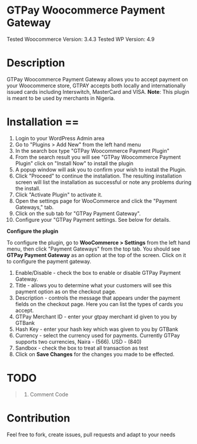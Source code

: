 
# GTPay Woocommerce Payment Gateway 

Tested Woocommerce Version: 3.4.3
Tested WP Version: 4.9


# Description

GTPay Woocommerce Payment Gateway allows you to accept payment on your Woocommerce store, GTPAY accepts both locally and internationally issued cards including Interswitch, MasterCard and VISA.
**Note**: This plugin is meant to be used by merchants in Nigeria.


# Installation ==

1. Login to your WordPress Admin area
2. Go to "Plugins > Add New" from the left hand menu
3. In the search box type "GTPay Woocommerce Payment Plugin"
4. From the search result you will see "GTPay Woocommerce Payment Plugin" click on "Install Now" to install the plugin
5. A popup window will ask you to confirm your wish to install the Plugin.
6. Click "Proceed" to continue the installation. The resulting installation screen will list the installation as successful or note any problems during the install.
7. Click "Activate Plugin" to activate it.
8. Open the settings page for WooCommerce and click the "Payment Gateways," tab.
9. Click on the sub tab for "GTPay Payment Gateway".
10. Configure your "GTPay Payment settings. See below for details.


**Configure the plugin**

To configure the plugin, go to **WooCommerce > Settings** from the left hand menu, then click "Payment Gateways" from the top tab. You should see **GTPay Payment Gateway** as an option at the top of the screen. Click on it to configure the payment gateway.
1. Enable/Disable - check the box to enable or disable GTPay Payment Gateway.
2. Title - allows you to determine what your customers will see this payment option as on the checkout page.
3. Description - controls the message that appears under the payment fields on the checkout page. Here you can list the types of cards you accept.
4. GTPay Merchant ID  - enter your gtpay merchant id given to you by GTBank
5. Hash Key - enter your hash key which was given to you by GTBank
6. Currency - select the currency used for payments. Currently GTPay supports two currencies,  Naira - (566). USD - (840)
7. Sandbox - check the box to treat all transaction as test
8. Click on **Save Changes** for the changes you made to be effected.



# TODO
> 1.   Comment Code

# Contribution
Feel free to fork, create issues, pull requests and adapt to your needs